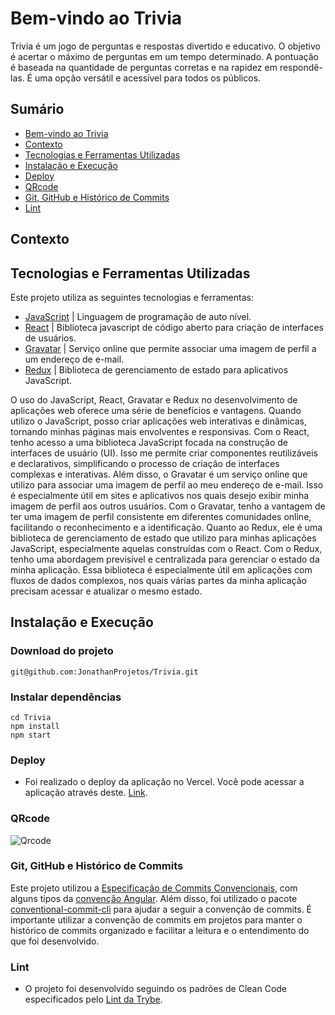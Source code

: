 
# Bem-vindo ao Trivia
Trivia é um jogo de perguntas e respostas divertido e educativo. O objetivo é acertar o máximo de perguntas em um tempo determinado. A pontuação é baseada na quantidade de perguntas corretas e na rapidez em respondê-las. É uma opção versátil e acessível para todos os públicos.

</details>

## Sumário
- [Bem-vindo ao Trivia](#bem-vindo-ao-trivia)
- [Contexto](#contexto)
- [Tecnologias e Ferramentas Utilizadas](#tecnologias-e-ferramentas-utilizadas)
- [Instalação e Execução](#instalação-e-execução)
- [Deploy](#deploy)
- [QRcode](#qrcode)
- [Git, GitHub e Histórico de Commits](#git-github-e-histórico-de-commits)
- [Lint](#lint)

## Contexto


## Tecnologias e Ferramentas Utilizadas

Este projeto utiliza as seguintes tecnologias e ferramentas:

- [JavaScript](https://developer.mozilla.org/pt-BR/docs/Web/JavaScript/) | Linguagem de programação de auto nível. 
- [React](https://react.dev/) | Biblioteca javascript de código aberto para criação de interfaces de usuários.
- [Gravatar](https://mongoosejs.com/docs/) | Serviço online que permite associar uma imagem de perfil a um endereço de e-mail.
- [Redux](https://expressjs.com/pt-br/) | Biblioteca de gerenciamento de estado para aplicativos JavaScript.

O uso do JavaScript, React, Gravatar e Redux no desenvolvimento de aplicações web oferece uma série de benefícios e vantagens. Quando utilizo o JavaScript, posso criar aplicações web interativas e dinâmicas, tornando minhas páginas mais envolventes e responsivas. Com o React, tenho acesso a uma biblioteca JavaScript focada na construção de interfaces de usuário (UI). Isso me permite criar componentes reutilizáveis e declarativos, simplificando o processo de criação de interfaces complexas e interativas. Além disso, o Gravatar é um serviço online que utilizo para associar uma imagem de perfil ao meu endereço de e-mail. Isso é especialmente útil em sites e aplicativos nos quais desejo exibir minha imagem de perfil aos outros usuários. Com o Gravatar, tenho a vantagem de ter uma imagem de perfil consistente em diferentes comunidades online, facilitando o reconhecimento e a identificação. Quanto ao Redux, ele é uma biblioteca de gerenciamento de estado que utilizo para minhas aplicações JavaScript, especialmente aquelas construídas com o React. Com o Redux, tenho uma abordagem previsível e centralizada para gerenciar o estado da minha aplicação. Essa biblioteca é especialmente útil em aplicações com fluxos de dados complexos, nos quais várias partes da minha aplicação precisam acessar e atualizar o mesmo estado. 

## Instalação e Execução
### Download do projeto
```
git@github.com:JonathanProjetos/Trivia.git
```
### Instalar dependências
```
cd Trivia
npm install
npm start
```
### Deploy
- Foi realizado o deploy da aplicação no Vercel. Você pode acessar a aplicação através deste. [Link](https://trivia-nu-ten.vercel.app/).

### QRcode
  ![Qrcode](https://drive.google.com/file/d/1us2NY8_8SR6hG2Tx9nlXYJrxM0K0mYQW)
  
### Git, GitHub e Histórico de Commits
Este projeto utilizou a [Especificação de Commits Convencionais](https://www.conventionalcommits.org/en/v1.0.0/), com alguns tipos da [convenção Angular](https://github.com/angular/angular/blob/22b96b9/CONTRIBUTING.md#-commit-message-guidelines). Além disso, foi utilizado o pacote [conventional-commit-cli](https://www.npmjs.com/package/conventional-commit-cli) para ajudar a seguir a convenção de commits. É importante utilizar a convenção de commits em projetos para manter o histórico de commits organizado e facilitar a leitura e o entendimento do que foi desenvolvido.


### Lint
- O projeto foi desenvolvido seguindo os padrões de Clean Code especificados pelo [Lint da Trybe](https://github.com/betrybe/eslint-config-trybe).

